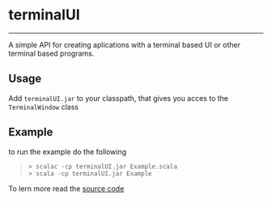 # terminalUI
---

A simple API for creating aplications with a terminal based UI or other terminal based programs.

## Usage
Add `terminalUI.jar` to your classpath, that gives you acces to the `TerminalWindow` class

## Example

to run the example do the following

>```shell
>> scalac -cp terminalUI.jar Example.scala
>> scala -cp terminalUI.jar Example


To lern more read the [source code](https://github.com/BjorneEk/terminalUI/blob/main/src/TerminalWindow.scala)
